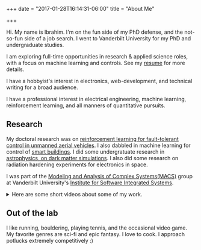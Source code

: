 +++
date = "2017-01-28T16:14:31-06:00"
title = "About Me"

+++

Hi. My name is Ibrahim. I'm on the fun side of my PhD defense, and the not-so-fun side of a job search. I went to Vanderbilt University for my PhD and undergraduate studies.

I am exploring full-time opportunities in research & applied science roles, with a focus on machine learning and controls. See my [resume](/resume) for more details.

I have a hobbyist's interest in electronics, web-development, and technical writing for a broad audience.

I have a professional interest in electrical engineering, machine learning, reinforcement learning, and all manners of quantitative pursuits.

## Research

My doctoral research was on [reinforcement learning for fault-tolerant control in unmanned aerial vehicles][6]. I also dabbled in machine learning for control of [smart buildings][1]. I did some undergratuate research in [astrophysics, on dark matter simulations][2]. I also did some research on radiation hardening experiments for electronics in space.

I was part of the [Modeling and Analysis of Complex Systems(MACS)][3] group at Vanderbilt University's [Institute for Software Integrated Systems][4].

<details closed>
<summary> Here are some short videos about some of my work.</summary>
This is a 60-second description of my current research work:

{{< youtube NhXxWY6K-74 >}}

Here's a video I made on my previous research project. The video was for my fellowship with the Vanderbilt Institute of Digital Learning where I explored new ways of teaching using digital media.

{{< youtube 72nivTdLpgc >}}
</details>

## Out of the lab

I like running, bouldering, playing tennis, and the occasional video game. My favorite genres are sci-fi and epic fantasy. I love to cook. I approach potlucks extremely competitively :)

[1]: https://git.isis.vanderbilt.edu/SmartBuildings
[2]: https://github.com/hazrmard/DarkMatterHalos
[3]: https://lab.vanderbilt.edu/vumacs/
[4]: https://www.isis.vanderbilt.edu/
[5]: https://git.isis.vanderbilt.edu/systemwidesafety/gazebo-testbed/-/tree/gym-env
[6]: https://git.isis.vanderbilt.edu/ahmedi/transfer_similarity